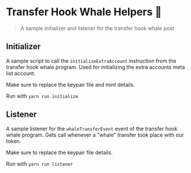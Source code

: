 # Transfer Hook Whale Helpers 🐳

> A sample initializer and listener for the transfer hook whale post

## Initializer

A sample script to call the `initializeExtraAccount` instruction from the transfer hook whale program.
Used for initializing the extra accounts meta list account.

Make sure to replace the keypair file and mint details.

Run with `yarn run initialize`

## Listener

A sample listener for the `whaleTransferEvent` event of the transfer hook whale program.
Gets call whenever a "whale" transfer took place with our token.

Make sure to replace the keypair file details.

Run with `yarn run listener`
